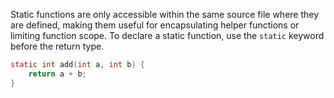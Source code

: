 Static functions are only accessible within the same source file where they are defined, making them useful for encapsulating helper functions or limiting function scope. To declare a static function, use the `static` keyword before the return type.

```c
static int add(int a, int b) {
    return a + b;
}
```